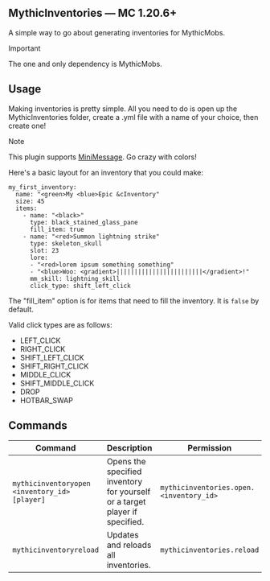 ## MythicInventories — MC 1.20.6+
A simple way to go about generating inventories for MythicMobs.

> [!IMPORTANT]
> The one and only dependency is MythicMobs. 

## Usage
Making inventories is pretty simple. All you need to do is open up the MythicInventories folder, create a .yml file with a name of your choice, then create one! 
> [!NOTE]
> This plugin supports [MiniMessage](https://github.com/Minevictus/MiniMessage/blob/master/DOCS.md). Go crazy with colors!

Here's a basic layout for an inventory that you could make:
```denizenscript
my_first_inventory:
  name: "<green>My <blue>Epic &cInventory"
  size: 45
  items:
    - name: "<black>"
      type: black_stained_glass_pane
      fill_item: true
    - name: "<red>Summon lightning strike"
      type: skeleton_skull
      slot: 23
      lore:
      - "<red>lorem ipsum something something"
      - "<blue>Woo: <gradient>||||||||||||||||||||||||</gradient>!"
      mm_skill: lightning_skill
      click_type: shift_left_click
```

The "fill_item" option is for items that need to fill the inventory. It is `false` by default.

Valid click types are as follows: 
- LEFT_CLICK
- RIGHT_CLICK
- SHIFT_LEFT_CLICK
- SHIFT_RIGHT_CLICK
- MIDDLE_CLICK
- SHIFT_MIDDLE_CLICK
- DROP
- HOTBAR_SWAP

## Commands
| Command                              | Description                                                                                               | Permission                             | Aliases                                  |
|--------------------------------------|-----------------------------------------------------------------------------------------------------------|----------------------------------------|------------------------------------------|
| `mythicinventoryopen <inventory_id> [player]` | Opens the specified inventory for yourself or a target player if specified.                               | `mythicinventories.open.<inventory_id>` | `mio`, `miopen`, `mythicio`              |
| `mythicinventoryreload`              | Updates and reloads all inventories.                                                                      | `mythicinventories.reload`             | `mir`, `mireload`, `mythicireload`       |

